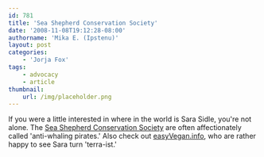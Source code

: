```yaml
---
id: 781
title: 'Sea Shepherd Conservation Society'
date: '2008-11-08T19:12:28-08:00'
authorname: 'Mika E. (Ipstenu)'
layout: post
categories:
    - 'Jorja Fox'
tags:
    - advocacy
    - article
thumbnail:
    url: /img/placeholder.png
---
```


If you were a little interested in where in the world is Sara Sidle, you're not alone.  The [Sea Shepherd Conservation Society](http://www.seashepherd.org) are often affectionately called 'anti-whaling pirates.'  Also check out [easyVegan.info](http://www.easyvegan.info/2008/11/07/sara-sidle-from-csi-to-terra-ist/), who are rather happy to see Sara turn 'terra-ist.'
